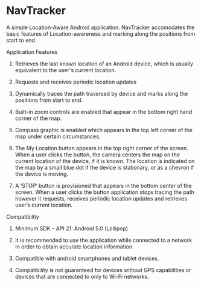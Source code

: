 # NavTracker
A simple Location-Aware Android application. NavTracker accomodates the basic features of Location-awareness and marking along the positions from start to end.

Application Features

1. Retrieves the last known location of an Android device, which is usually equivalent to the user's current location.

2. Requests and receives periodic location updates

3. Dynamically traces the path traversed by device and marks along the positions from start to end.

4. Built-in zoom controls are enabled that appear in the bottom right hand corner of the map.

5. Compass graphic is enabled which appears in the top left corner of the map under certain circumstances.

6. The My Location button appears in the top right corner of the screen. When a user clicks the button, the camera centers the map on the current location of the device, if it is known. The location is indicated on the map by a small blue dot if the device is stationary, or as a chevron if the device is moving.

7. A ‘STOP’ button is provisioned that appears in the bottom center of the screen. When a user clicks the button application stops tracing the path however it requests, receives periodic location updates and retrieves user’s current location.

Compatibility

1. Minimum SDK – API 21: Android 5.0 (Lollipop)

2. It is recommended to use the application while connected to a network in order to obtain accurate location information.

3. Compatible with android smartphones and tablet devices.

4. Compatibility is not guaranteed for devices without GPS capabilities or devices that are connected to only to Wi-Fi networks.

